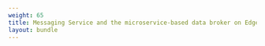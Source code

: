 ```yaml
---
weight: 65
title: Messaging Service and the microservice-based data broker on Edge
layout: bundle
---
```


